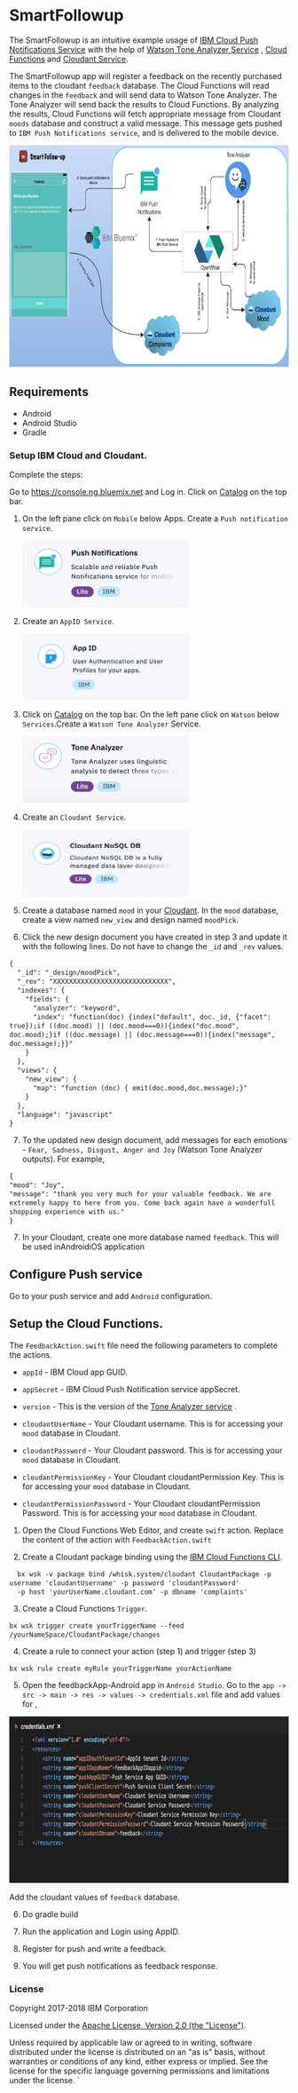 # SmartFollowup

The SmartFollowup is an intuitive example usage of [IBM Cloud Push Notifications Service](https://console.ng.bluemix.net/docs/services/mobilepush/index.html?pos=2) with the help of [Watson Tone Analyzer Service](http://www.ibm.com/smarterplanet/us/en/ibmwatson/developercloud/tone-analyzer.html) , [Cloud Functions](https://www.ibm.com/cloud/functions/details) and [Cloudant Service](https://cloudant.com/).

The SmartFollowup app will register a feedback on the recently purchased items to the cloudant `feedback` database. The Cloud Functions will read changes in the `feedback` and will send data to Watson Tone Analyzer. The Tone Analyzer will send back the results to Cloud Functions. By analyzing the results, Cloud Functions will fetch appropriate message from Cloudant `moods` database and construct a valid message. This message gets pushed to `IBM Push Notifications service`, and is delivered to the mobile device.

  <img src="assets/arch.png" width="700" height="400">

## Requirements

* Android 
* Android Studio
* Gradle


### Setup IBM Cloud and Cloudant.

Complete the steps:

 Go to https://console.ng.bluemix.net and Log in. Click on [Catalog](https://console.ng.bluemix.net/catalog/) on the top bar.

1. On the left pane click on `Mobile` below Apps.  Create a `Push notification service`.

   <img src="assets/push.png" width="300" height="120">

2. Create an `AppID Service`.

   <img src="assets/appid.png" width="300" height="120">

3. Click on [Catalog](https://console.ng.bluemix.net/catalog/) on the top bar. On the left pane click on `Watson` below `Services`.Create  a `Watson Tone Analyzer` Service.

    <img src="assets/tone.png" width="300" height="120">

4. Create an `Cloudant Service`.

    <img src="assets/cloudant.png" width="300" height="120">

5. Create a database named `mood` in your [Cloudant](https://cloudant.com/). In the `mood` database, create a view named `new_view` and design named `moodPick`.

6. Click the new design document you have created in step 3 and update it with the following lines. Do not have to change the `_id` and `_rev` values.

```
{
  "_id": "_design/moodPick",
  "_rev": "XXXXXXXXXXXXXXXXXXXXXXXXXXXXX",
  "indexes": {
    "fields": {
      "analyzer": "keyword",
      "index": "function(doc) {index("default", doc._id, {"facet": true});if ((doc.mood) || (doc.mood===0)){index("doc.mood", doc.mood);}if ((doc.message) || (doc.message===0)){index("message", doc.message);}}"
    }
  },
  "views": {
    "new_view": {
      "map": "function (doc) { emit(doc.mood,doc.message);}"
    }
  },
  "language": "javascript"
}

```

7. To the updated new design document, add messages for each emotions - `Fear, Sadness, Disgust, Anger and Joy` (Watson Tone Analyzer outputs). For example,

```
{
"mood": "Joy",
"message": "thank you very much for your valuable feedback. We are extremely happy to here from you. Come back again have a wonderfull shopping experience with us."
}
```

7. In your Cloudant, create one more database named `feedback`. This will be used inAndroidiOS application

## Configure Push service

 Go to your push service and add `Android` configuration.

## Setup the Cloud Functions.

The `FeedbackAction.swift` file need the following parameters to complete the actions.

- `appId` - IBM Cloud app GUID.

- `appSecret` - IBM Cloud Push Notification service appSecret.

- `version` - This is the version of the [Tone Analyzer service](https://watson-api-explorer.mybluemix.net/apis/tone-analyzer-v3#/) .

- `cloudantUserName` - Your Cloudant username. This is for accessing your `mood` database in Cloudant.

- `cloudantPassword` - Your Cloudant password. This is for accessing your `mood` database in Cloudant.

- `cloudantPermissionKey` - Your Cloudant cloudantPermission Key. This is for accessing your `mood` database in Cloudant.

- `cloudantPermissionPassword` - Your Cloudant cloudantPermission Password. This is for accessing your `mood` database in Cloudant.


1. Open the Cloud Functions Web Editor, and create `swift` action. Replace the content of the action with `FeedbackAction.swift`

2. Create a Cloudant package binding using the [IBM Cloud Functions CLI](https://console.bluemix.net/openwhisk/learn/cli).

  ```
    bx wsk -v package bind /whisk.system/cloudant CloudantPackage -p username 'cloudantUsername' -p password 'cloudantPassword'
    -p host 'yourUserName.cloudant.com' -p dbname 'complaints'
  ```

3. Create a Cloud Functions `Trigger`.

  ```
  bx wsk trigger create yourTriggerName --feed /yourNameSpace/CloudantPackage/changes
  ```

4. Create a rule to connect your action (step 1) and trigger (step 3)

  ```
  bx wsk rule create myRule yourTriggerName yourActionName
  ```

5. Open the feedbackApp-Android app in `Android Studio`. Go to the `app -> src -> main -> res -> values -> credentials.xml` file and add values for ,

  <img src="assets/credentials.png" width="700" height="300">


Add the cloudant values of `feedback` database.

6. Do gradle build

7. Run the application and Login using AppID.

8. Register for push and write a feedback.

9. You will get push notifications as feedback response.


### License

Copyright 2017-2018 IBM Corporation

Licensed under the [Apache License, Version 2.0 (the "License")](http://www.apache.org/licenses/LICENSE-2.0.html).

Unless required by applicable law or agreed to in writing, software distributed under the license is distributed on an "as is" basis, without warranties or conditions of any kind, either express or implied. See the license for the specific language governing permissions and limitations under the license.
`